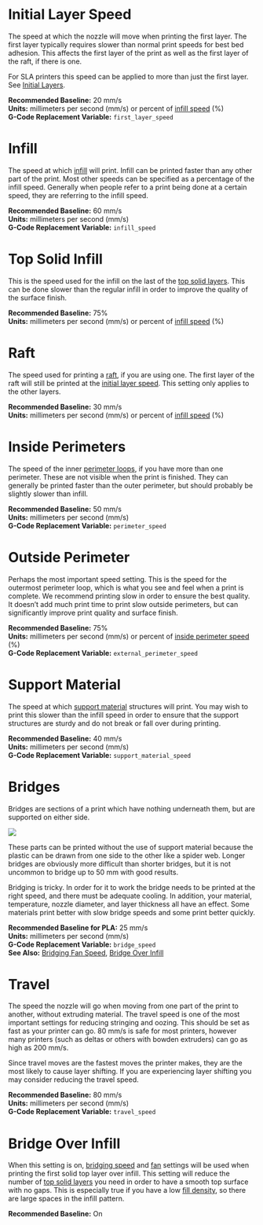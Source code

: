 
Initial Layer Speed
===================

The speed at which the nozzle will move when printing the first layer. The first layer typically requires slower than normal print speeds for best bed adhesion. This affects the first layer of the print as well as the first layer of the raft, if there is one.

For SLA printers this speed can be applied to more than just the first layer. See [Initial Layers](sla-speed#initial-layers).

**Recommended Baseline:** 20 mm/s  
**Units:** millimeters per second (mm/s) or percent of [infill speed](#infill-speed) (%)  
**G-Code Replacement Variable:** `first_layer_speed`

Infill
======

The speed at which [infill](../general/infill.md) will print. Infill can be printed faster than any other part of the print. Most other speeds can be specified as a percentage of the infill speed. Generally when people refer to a print being done at a certain speed, they are referring to the infill speed.

**Recommended Baseline:** 60 mm/s  
**Units:** millimeters per second (mm/s)  
**G-Code Replacement Variable:** `infill_speed`

Top Solid Infill
================

This is the speed used for the infill on the last of the [top solid layers](../general/general#top-solid-layers). This can be done slower than the regular infill in order to improve the quality of the surface finish.

**Recommended Baseline:** 75%  
**Units:** millimeters per second (mm/s) or percent of [infill speed](#infill-speed) (%)

Raft
====

The speed used for printing a [raft](../adhesion/raft.md), if you are using one. The first layer of the raft will still be printed at the [initial layer speed](#initial-layer-speed). This setting only applies to the other layers.

**Recommended Baseline:** 30 mm/s  
**Units:** millimeters per second (mm/s) or percent of [infill speed](#infill-speed) (%)

Inside Perimeters
=================

The speed of the inner [perimeter loops](../general/general#perimeters), if you have more than one perimeter. These are not visible when the print is finished. They can generally be printed faster than the outer perimeter, but should probably be slightly slower than infill.

**Recommended Baseline:** 50 mm/s  
**Units:** millimeters per second (mm/s)  
**G-Code Replacement Variable:** `perimeter_speed`

Outside Perimeter
=================

Perhaps the most important speed setting. This is the speed for the outermost perimeter loop, which is what you see and feel when a print is complete. We recommend printing slow in order to ensure the best quality. It doesn’t add much print time to print slow outside perimeters, but can significantly improve print quality and surface finish.

**Recommended Baseline:** 75%  
**Units:** millimeters per second (mm/s) or percent of [inside perimeter speed](#inside-perimeters) (%)  
**G-Code Replacement Variable:** `external_perimeter_speed`

Support Material
================

The speed at which [support material](../support/support.md) structures will print. You may wish to print this slower than the infill speed in order to ensure that the support structures are sturdy and do not break or fall over during printing.

**Recommended Baseline:** 40 mm/s  
**Units:** millimeters per second (mm/s)  
**G-Code Replacement Variable:** `support_material_speed`

Bridges
=======

Bridges are sections of a print which have nothing underneath them, but are supported on either side.

![](https://lh3.googleusercontent.com/adxGgEkZ1fLOS34hl6q7a6z9jDUrPpACuKKeT-iICsDXhR2fNRwQr4bTMf2dG9kVCyea9yKFigFT6mEIwz7syClSLQ)

These parts can be printed without the use of support material because the plastic can be drawn from one side to the other like a spider web. Longer bridges are obviously more difficult than shorter bridges, but it is not uncommon to bridge up to 50 mm with good results.

Bridging is tricky. In order for it to work the bridge needs to be printed at the right speed, and there must be adequate cooling. In addition, your material, temperature, nozzle diameter, and layer thickness all have an effect. Some materials print better with slow bridge speeds and some print better quickly.

**Recommended Baseline for PLA:** 25 mm/s  
**Units:** millimeters per second (mm/s)  
**G-Code Replacement Variable:** `bridge_speed`  
**See Also:** [Bridging Fan Speed](../filament/fan#bridging-fan-speed), [Bridge Over Infill](#bridge-over-infill)

Travel
======

The speed the nozzle will go when moving from one part of the print to another, without extruding material. The travel speed is one of the most important settings for reducing stringing and oozing. This should be set as fast as your printer can go. 80 mm/s is safe for most printers, however many printers (such as deltas or others with bowden extruders) can go as high as 200 mm/s.

Since travel moves are the fastest moves the printer makes, they are the most likely to cause layer shifting. If you are experiencing layer shifting you may consider reducing the travel speed.

**Recommended Baseline:** 80 mm/s  
**Units:** millimeters per second (mm/s)  
**G-Code Replacement Variable:** `travel_speed`

Bridge Over Infill
==================

When this setting is on, [bridging speed](#bridges) and [fan](../filament/fan#bridging-fan-speed) settings will be used when printing the first solid top layer over infill. This setting will reduce the number of [top solid layers](../general/general#top-solid-layers) you need in order to have a smooth top surface with no gaps. This is especially true if you have a low [fill density](../general/general#fill-density), so there are large spaces in the infill pattern.

**Recommended Baseline:** On